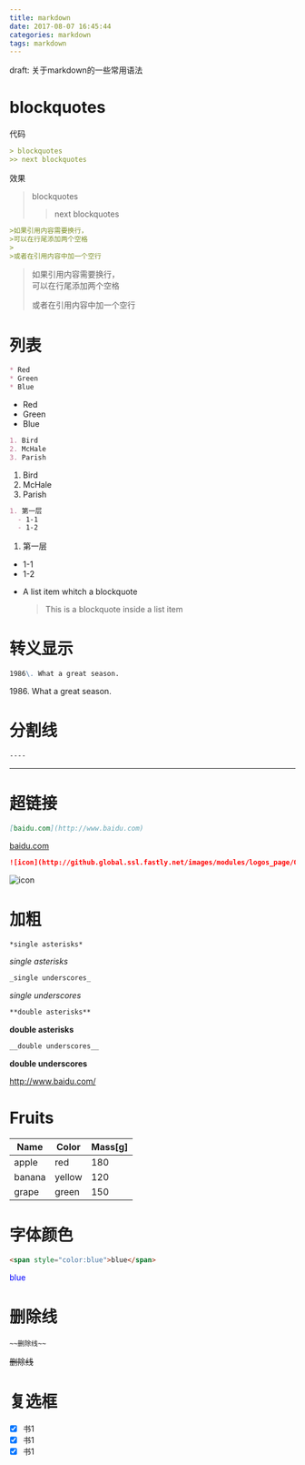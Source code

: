 ```yaml
---
title: markdown
date: 2017-08-07 16:45:44
categories: markdown
tags: markdown
---
```


draft: 关于markdown的一些常用语法
<!-- more -->

# blockquotes

代码
``` markdown
> blockquotes
>> next blockquotes
```
效果
> blockquotes
>> next blockquotes

```markdown
>如果引用内容需要换行，  
>可以在行尾添加两个空格
>
>或者在引用内容中加一个空行
```

>如果引用内容需要换行，  
>可以在行尾添加两个空格
>
>或者在引用内容中加一个空行

# 列表
```markdown
* Red
* Green
* Blue
```
* Red
* Green
* Blue

```markdown
1. Bird
2. McHale
3. Parish
```
1. Bird
2. McHale
3. Parish

```markdown
1. 第一层
  - 1-1
  - 1-2
```
1. 第一层
  - 1-1
  - 1-2

* A list item whitch a blockquote
  > This is a blockquote
  > inside a list item

# 转义显示

``` markdown
1986\. What a great season.
```

1986\. What a great season.

# 分割线
```markdown
----
```
----

# 超链接
```markdown
[baidu.com](http://www.baidu.com)
```

[baidu.com](http://www.baidu.com)

```markdown
![icon](http://github.global.ssl.fastly.net/images/modules/logos_page/GitHub-Mark.png "GitHub Mark")
```
![icon](http://github.global.ssl.fastly.net/images/modules/logos_page/GitHub-Mark.png "GitHub Mark")

# 加粗
```markdown
*single asterisks*
```

*single asterisks*

```markdown
_single underscores_
```
_single underscores_

```markdown
**double asterisks**
```

**double asterisks**

```markdown
__double underscores__
```

__double underscores__

<http://www.baidu.com/>

# Fruits

| Name   | Color  | Mass[g] |
|--------|--------|---------|
| apple  | red    | 180     |
| banana | yellow | 120     |
| grape  | green  | 150     |

# 字体颜色
```html
<span style="color:blue">blue</span>
```

<span style="color:blue">blue</span>

# 删除线
```
~~删除线~~
```
~~删除线~~

# 复选框
- [x] 书1
- [x] 书1
- [x] 书1
